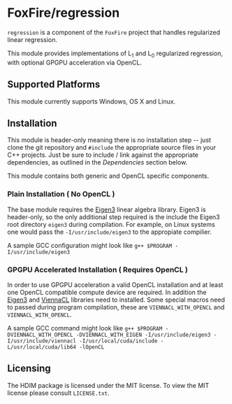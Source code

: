 # FoxFire/regression

`regression` is a component of the `FoxFire`
project that handles regularized linear regression.

This module provides implementations of L<sub>1</sub> and
L<sub>0</sub> regularized regression, with optional GPGPU acceleration via OpenCL.

## Supported Platforms

This module currently supports Windows, OS X and Linux.

## Installation

This module is header-only meaning
 there is no installation step -- just clone the git repository and `#include`
 the appropriate source files in your C++ projects. Just be sure to include / link against the
appropriate dependencies, as outlined in the *Dependencies* section below.

This module contains both generic and OpenCL specific components.

### Plain Installation ( No OpenCL )

The base module requires the [Eigen3](http://eigen.tuxfamily.org/index.php?title=Main_Page)
linear algebra library. Eigen3 is header-only, so the only additional step
required is the include the Eigen3 root directory `eigen3` during compilation. For example,
on Linux systems one would pass the `-I/usr/include/eigen3` to the appropiate compilier.

A sample GCC configuration might look like `g++ $PROGRAM -I/usr/include/eigen3`

### GPGPU Accelerated Installation ( Requires OpenCL )

In order to use GPGPU acceleration a valid OpenCL installation and at least one
OpenCL compatible compute device are required. In addition the [Eigen3](http://eigen.tuxfamily.org/index.php?title=Main_Page)
and [ViennaCL](http://viennacl.sourceforge.net/) libraries need to installed. Some
special macros need to passed during program compilation, these are `VIENNACL_WITH_OPENCL`
and `VIENNACL_WITH_OPENCL`.

A sample GCC command might look like `g++ $PROGRAM -DVIENNACL_WITH_OPENCL -DVIENNACL_WITH_EIGEN -I/usr/include/eigen3 -I/usr/include/viennacl -I/usr/local/cuda/include -L/usr/local/cuda/lib64 -lOpenCL`

## Licensing

The HDIM package is licensed under the MIT license. To
view the MIT license please consult `LICENSE.txt`.
